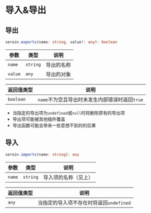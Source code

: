 # 导入&导出

## 导出

```ts
serein.exports(name: string, value?: any): boolean
```

| 参数    | 类型     | 说明       |
| ------- | -------- | ---------- |
| `name`  | `string` | 导出的名称 |
| `value` | `any`    | 导出的对象 |

| 返回值类型 | 说明                                           |
| ---------- | ---------------------------------------------- |
| `boolean`  | `name`不为空且导出时未发生内部错误时返回`true` |

- 当指定的导出项为`undefined`或`null`时将删除原有的导出项
- 导出项可能被其他插件覆盖
- 导出函数可能会带来一些意想不到的的后果

## 导入

```ts
serein.imports(name: string): any
```

| 参数   | 类型     | 说明                 |
| ------ | -------- | -------------------- |
| `name` | `string` | 导入项的名称（见上） |

| 返回值类型 | 说明                                    |
| ---------- | --------------------------------------- |
| `any`      | 当指定的导入项不存在时将返回`undefined` |
